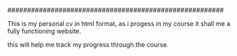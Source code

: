 #######################################################

This is my personal cv in html format, as i progess in my course it shall me a fully functioning website. 

this will help me track my progress through the course.

